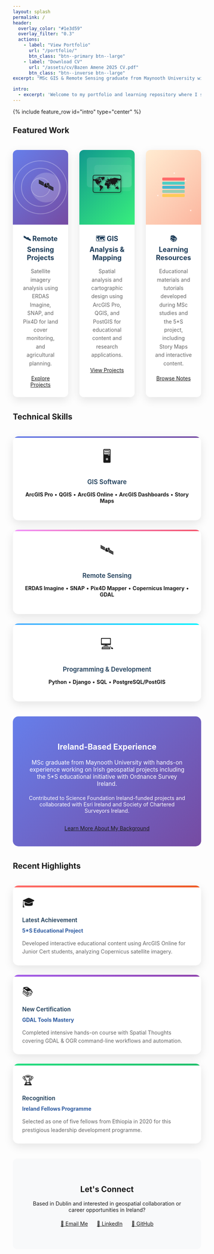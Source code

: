 ```yaml
---
layout: splash
permalink: /
header:
  overlay_color: "#1e3d59"
  overlay_filter: "0.3"
  actions:
    - label: "View Portfolio"
      url: "/portfolio/"
      btn_class: "btn--primary btn--large"
    - label: "Download CV"
      url: "/assets/cv/Bazen Amene 2025 CV.pdf"
      btn_class: "btn--inverse btn--large"
excerpt: "MSc GIS & Remote Sensing graduate from Maynooth University with expertise in spatial analysis, satellite imagery processing, and geospatial technology applications for environmental monitoring and sustainable development."

intro: 
  - excerpt: 'Welcome to my portfolio and learning repository where I showcase projects from my MSc studies and professional work, sharing knowledge with the geospatial community.'
---
```


<style>
.featured-cards-grid {
  display: grid;
  grid-template-columns: repeat(3, 1fr);
  gap: 30px;
  margin: 40px 0;
}

@media (max-width: 768px) {
  .featured-cards-grid {
    grid-template-columns: 1fr;
  }
}

.feature-card {
  background: white;
  border-radius: 12px;
  box-shadow: 0 8px 25px rgba(0,0,0,0.1);
  overflow: hidden;
  transition: transform 0.3s ease, box-shadow 0.3s ease;
  margin-bottom: 0;
}

.feature-card:hover {
  transform: translateY(-5px);
  box-shadow: 0 15px 35px rgba(0,0,0,0.2);
}

.card-visual {
  height: 200px;
  position: relative;
  display: flex;
  align-items: center;
  justify-content: center;
  overflow: hidden;
}

.card-content {
  padding: 25px;
  text-align: center;
}

.card-content h3 {
  margin: 0 0 15px 0;
  color: #1e3d59;
  font-size: 1.3em;
}

.card-content p {
  color: #666;
  margin-bottom: 20px;
  line-height: 1.6;
}

/* Remote Sensing Card */
.remote-sensing-bg {
  background: linear-gradient(135deg, #667eea 0%, #764ba2 100%);
}

.satellite-icon {
  width: 80px;
  height: 80px;
  background: rgba(255,255,255,0.2);
  border-radius: 50%;
  display: flex;
  align-items: center;
  justify-content: center;
  font-size: 40px;
  animation: orbit 8s linear infinite;
  position: relative;
  z-index: 10;
}

.signal-waves {
  position: absolute;
  top: 50%;
  left: 50%;
  transform: translate(-50%, -50%);
}

.wave {
  position: absolute;
  border: 2px solid rgba(255,255,255,0.3);
  border-radius: 50%;
  animation: pulse 3s ease-out infinite;
  top: 50%;
  left: 50%;
  transform: translate(-50%, -50%);
}

.wave:nth-child(1) { width: 60px; height: 60px; animation-delay: 0s; }
.wave:nth-child(2) { width: 100px; height: 100px; animation-delay: 0.5s; }
.wave:nth-child(3) { width: 140px; height: 140px; animation-delay: 1s; }

@keyframes orbit {
  0% { transform: rotate(0deg) translateX(15px) rotate(0deg); }
  100% { transform: rotate(360deg) translateX(15px) rotate(-360deg); }
}

@keyframes pulse {
  0% { opacity: 1; transform: translate(-50%, -50%) scale(0.8); }
  100% { opacity: 0; transform: translate(-50%, -50%) scale(1.2); }
}

/* GIS Projects Card */
.gis-projects-bg {
  background: linear-gradient(135deg, #11998e 0%, #38ef7d 100%);
}

.map-layers {
  position: absolute;
  width: 100%;
  height: 100%;
  opacity: 0.3;
}

.layer {
  position: absolute;
  border-radius: 8px;
  animation: float 6s ease-in-out infinite;
}

.layer:nth-child(1) {
  width: 120px;
  height: 80px;
  background: rgba(255,255,255,0.4);
  top: 20px;
  left: 20px;
  animation-delay: 0s;
}

.layer:nth-child(2) {
  width: 100px;
  height: 60px;
  background: rgba(255,255,255,0.3);
  top: 40px;
  left: 40px;
  animation-delay: 1s;
}

.layer:nth-child(3) {
  width: 80px;
  height: 50px;
  background: rgba(255,255,255,0.2);
  top: 60px;
  left: 60px;
  animation-delay: 2s;
}

.map-icon {
  font-size: 60px;
  z-index: 10;
  position: relative;
  text-shadow: 2px 2px 4px rgba(0,0,0,0.3);
}

@keyframes float {
  0%, 100% { transform: translateY(0px) rotate(0deg); }
  50% { transform: translateY(-10px) rotate(2deg); }
}

/* Learning Notes Card */
.learning-notes-bg {
  background: linear-gradient(135deg, #ffecd2 0%, #fcb69f 100%);
}

.book-stack {
  position: relative;
  z-index: 10;
}

.book {
  width: 60px;
  height: 8px;
  margin: 3px;
  border-radius: 2px;
  animation: stack 4s ease-in-out infinite;
}

.book:nth-child(1) { background: #ff6b6b; animation-delay: 0s; }
.book:nth-child(2) { background: #4ecdc4; animation-delay: 0.2s; }
.book:nth-child(3) { background: #45b7d1; animation-delay: 0.4s; }
.book:nth-child(4) { background: #96ceb4; animation-delay: 0.6s; }
.book:nth-child(5) { background: #feca57; animation-delay: 0.8s; }

.knowledge-particles {
  position: absolute;
  width: 100%;
  height: 100%;
  top: 0;
  left: 0;
}

.particle {
  position: absolute;
  width: 4px;
  height: 4px;
  background: rgba(255,255,255,0.6);
  border-radius: 50%;
  animation: sparkle 3s ease-in-out infinite;
}

.particle:nth-child(1) { top: 20%; left: 30%; animation-delay: 0s; }
.particle:nth-child(2) { top: 40%; left: 70%; animation-delay: 0.5s; }
.particle:nth-child(3) { top: 60%; left: 20%; animation-delay: 1s; }
.particle:nth-child(4) { top: 80%; left: 80%; animation-delay: 1.5s; }
.particle:nth-child(5) { top: 30%; left: 50%; animation-delay: 2s; }

@keyframes stack {
  0%, 100% { transform: translateX(0px); }
  50% { transform: translateX(5px); }
}

@keyframes sparkle {
  0%, 100% { opacity: 0; transform: scale(0); }
  50% { opacity: 1; transform: scale(1); }
}

.skills-grid {
  display: grid;
  grid-template-columns: repeat(auto-fit, minmax(250px, 1fr));
  gap: 25px;
  margin: 40px 0;
}

.skill-card {
  background: white;
  padding: 30px 25px;
  border-radius: 15px;
  text-align: center;
  box-shadow: 0 8px 25px rgba(0,0,0,0.1);
  transition: transform 0.3s ease, box-shadow 0.3s ease;
  position: relative;
  overflow: hidden;
}

.skill-card:hover {
  transform: translateY(-8px);
  box-shadow: 0 15px 35px rgba(0,0,0,0.2);
}

.skill-card::before {
  content: '';
  position: absolute;
  top: 0;
  left: 0;
  right: 0;
  height: 4px;
  transition: height 0.3s ease;
}

.skill-card:hover::before {
  height: 8px;
}

.skill-card:nth-child(1)::before {
  background: linear-gradient(135deg, #667eea 0%, #764ba2 100%);
}

.skill-card:nth-child(2)::before {
  background: linear-gradient(135deg, #f093fb 0%, #f5576c 100%);
}

.skill-card:nth-child(3)::before {
  background: linear-gradient(135deg, #4facfe 0%, #00f2fe 100%);
}

.skill-card h4 {
  color: #1e3d59;
  margin-bottom: 15px;
  font-size: 1.2em;
  font-weight: 600;
}

.skill-card .skill-icon {
  font-size: 2.5em;
  margin-bottom: 15px;
  display: block;
  animation: bounce 2s ease-in-out infinite;
}

.skill-card:nth-child(1) .skill-icon { animation-delay: 0s; }
.skill-card:nth-child(2) .skill-icon { animation-delay: 0.3s; }
.skill-card:nth-child(3) .skill-icon { animation-delay: 0.6s; }

@keyframes bounce {
  0%, 20%, 50%, 80%, 100% { transform: translateY(0); }
  40% { transform: translateY(-10px); }
  60% { transform: translateY(-5px); }
}

.highlights-grid {
  display: grid;
  grid-template-columns: repeat(auto-fit, minmax(300px, 1fr));
  gap: 25px;
  margin: 40px 0;
}

.highlight-card {
  background: white;
  border-radius: 15px;
  padding: 25px;
  box-shadow: 0 8px 25px rgba(0,0,0,0.1);
  transition: all 0.3s ease;
  position: relative;
  overflow: hidden;
}

.highlight-card:hover {
  transform: translateY(-5px) scale(1.02);
  box-shadow: 0 15px 35px rgba(0,0,0,0.2);
}

.highlight-card::before {
  content: '';
  position: absolute;
  top: 0;
  left: 0;
  right: 0;
  height: 5px;
}

.highlight-card:nth-child(1)::before {
  background: linear-gradient(135deg, #ff6b6b 0%, #ee5a24 100%);
}

.highlight-card:nth-child(2)::before {
  background: linear-gradient(135deg, #a55eea 0%, #8e44ad 100%);
}

.highlight-card:nth-child(3)::before {
  background: linear-gradient(135deg, #26de81 0%, #20bf6b 100%);
}

.highlight-card .card-icon {
  font-size: 2em;
  margin-bottom: 10px;
  display: inline-block;
  animation: rotate 4s ease-in-out infinite;
}

.highlight-card:nth-child(1) .card-icon { animation-delay: 0s; }
.highlight-card:nth-child(2) .card-icon { animation-delay: 1s; }
.highlight-card:nth-child(3) .card-icon { animation-delay: 2s; }

@keyframes rotate {
  0%, 100% { transform: rotate(0deg); }
  25% { transform: rotate(5deg); }
  75% { transform: rotate(-5deg); }
}

.highlight-card h3 {
  color: #1e3d59;
  margin: 0 0 10px 0;
  font-size: 1.1em;
  font-weight: 600;
}

.highlight-card h4 {
  margin: 0 0 15px 0;
  font-size: 1em;
}

.highlight-card h4 a {
  color: #2c5aa0;
  text-decoration: none;
  transition: color 0.3s ease;
}

.highlight-card h4 a:hover {
  color: #1e3d59;
}

.highlight-card p {
  color: #666;
  line-height: 1.6;
  margin: 0;
}

.ireland-highlight {
  background: linear-gradient(135deg, #667eea 0%, #764ba2 100%);
  color: white;
  padding: 40px;
  border-radius: 15px;
  text-align: center;
  margin: 40px 0;
}

.ireland-highlight h2 {
  color: white;
  margin-bottom: 20px;
}

.connect-section {
  background: #f8f9fa;
  padding: 40px;
  border-radius: 12px;
  text-align: center;
  margin: 40px 0;
}

.btn-group {
  margin: 20px 0;
}

.btn-group a {
  margin: 0 10px;
  display: inline-block;
}
</style>

{% include feature_row id="intro" type="center" %}

## Featured Work

<div class="featured-cards-grid">
  <div class="feature-card">
    <div class="card-visual remote-sensing-bg">
      <div class="signal-waves">
        <div class="wave"></div>
        <div class="wave"></div>
        <div class="wave"></div>
      </div>
      <div class="satellite-icon">🛰️</div>
    </div>
    <div class="card-content">
      <h3>🛰️ Remote Sensing Projects</h3>
      <p>Satellite imagery analysis using ERDAS Imagine, SNAP, and Pix4D for land cover monitoring, and agricultural planning.</p>
      <a href="/remote-sensing/" class="btn btn--primary">Explore Projects</a>
    </div>
  </div>

  <div class="feature-card">
    <div class="card-visual gis-projects-bg">
      <div class="map-layers">
        <div class="layer"></div>
        <div class="layer"></div>
        <div class="layer"></div>
      </div>
      <div class="map-icon">🗺️</div>
    </div>
    <div class="card-content">
      <h3>🗺️ GIS Analysis & Mapping</h3>
      <p>Spatial analysis and cartographic design using ArcGIS Pro, QGIS, and PostGIS for educational content and research applications.</p>
      <a href="/gis-projects/" class="btn btn--primary">View Projects</a>
    </div>
  </div>

  <div class="feature-card">
    <div class="card-visual learning-notes-bg">
      <div class="knowledge-particles">
        <div class="particle"></div>
        <div class="particle"></div>
        <div class="particle"></div>
        <div class="particle"></div>
        <div class="particle"></div>
      </div>
      <div class="book-stack">
        <div class="book"></div>
        <div class="book"></div>
        <div class="book"></div>
        <div class="book"></div>
        <div class="book"></div>
      </div>
    </div>
    <div class="card-content">
      <h3>📚 Learning Resources</h3>
      <p>Educational materials and tutorials developed during MSc studies and the 5*S project, including Story Maps and interactive content.</p>
      <a href="/notes/" class="btn btn--primary">Browse Notes</a>
    </div>
  </div>
</div>

## Technical Skills

<div class="skills-grid">
  <div class="skill-card">
    <span class="skill-icon">🖥️</span>
    <h4>GIS Software</h4>
    <p><strong>ArcGIS Pro</strong> • <strong>QGIS</strong> • <strong>ArcGIS Online</strong> • <strong>ArcGIS Dashboards</strong> • <strong>Story Maps</strong></p>
  </div>
  
  <div class="skill-card">
    <span class="skill-icon">🛰️</span>
    <h4>Remote Sensing</h4>
    <p><strong>ERDAS Imagine</strong> • <strong>SNAP</strong> • <strong>Pix4D Mapper</strong> • <strong>Copernicus Imagery</strong> • <strong>GDAL</strong></p>
  </div>
  
  <div class="skill-card">
    <span class="skill-icon">💻</span>
    <h4>Programming & Development</h4>
    <p><strong>Python</strong> • <strong>Django</strong> • <strong>SQL</strong> • <strong>PostgreSQL/PostGIS</strong></p>
  </div>
</div>

<div class="ireland-highlight">
  <h2>Ireland-Based Experience</h2>
  <p style="font-size: 1.1em; margin-bottom: 20px;">MSc graduate from Maynooth University with hands-on experience working on Irish geospatial projects including the 5*S educational initiative with Ordnance Survey Ireland.</p>
  <p style="margin-bottom: 30px;">Contributed to Science Foundation Ireland-funded projects and collaborated with Esri Ireland and Society of Chartered Surveyors Ireland.</p>
  <a href="/about/" class="btn btn--inverse btn--large">Learn More About My Background</a>
</div>

## Recent Highlights

<div class="highlights-grid">
  <div class="highlight-card">
    <span class="card-icon">🎓</span>
    <h3>Latest Achievement</h3>
    <h4><a href="/portfolio/5s-project/">5*S Educational Project</a></h4>
    <p>Developed interactive educational content using ArcGIS Online for Junior Cert students, analyzing Copernicus satellite imagery.</p>
  </div>

  <div class="highlight-card">
    <span class="card-icon">📚</span>
    <h3>New Certification</h3>
    <h4><a href="/notes/gdal-mastery/">GDAL Tools Mastery</a></h4>
    <p>Completed intensive hands-on course with Spatial Thoughts covering GDAL & OGR command-line workflows and automation.</p>
  </div>

  <div class="highlight-card">
    <span class="card-icon">🏆</span>
    <h3>Recognition</h3>
    <h4><a href="/about/">Ireland Fellows Programme</a></h4>
    <p>Selected as one of five fellows from Ethiopia in 2020 for this prestigious leadership development programme.</p>
  </div>
</div>

<div class="connect-section">
  <h2>Let's Connect</h2>
  <p>Based in Dublin and interested in geospatial collaboration or career opportunities in Ireland?</p>
  
  <div class="btn-group">
    <a href="mailto:bazenhaileam@gmail.com" class="btn btn--primary">📧 Email Me</a>
    <a href="https://linkedin.com/in/yourprofile" class="btn btn--info">💼 LinkedIn</a>
    <a href="https://github.com/bazenhaile" class="btn btn--inverse">🐙 GitHub</a>
  </div>
</div>
